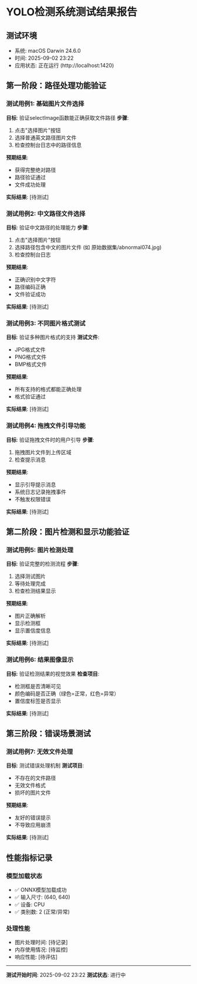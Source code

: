 # YOLO检测系统测试结果报告

## 测试环境
- 系统: macOS Darwin 24.6.0
- 时间: 2025-09-02 23:22
- 应用状态: 正在运行 (http://localhost:1420)

## 第一阶段：路径处理功能验证

### 测试用例1: 基础图片文件选择
**目标**: 验证selectImage函数能正确获取文件路径
**步骤**:
1. 点击"选择图片"按钮
2. 选择普通英文路径图片文件
3. 检查控制台日志中的路径信息

**预期结果**: 
- 获得完整绝对路径
- 路径验证通过
- 文件成功处理

**实际结果**: [待测试]

### 测试用例2: 中文路径文件选择
**目标**: 验证中文路径的处理能力
**步骤**:
1. 点击"选择图片"按钮
2. 选择路径包含中文的图片文件 (如 原始数据集/abnormal074.jpg)
3. 检查控制台日志

**预期结果**:
- 正确识别中文字符
- 路径编码正确
- 文件验证成功

**实际结果**: [待测试]

### 测试用例3: 不同图片格式测试
**目标**: 验证多种图片格式的支持
**测试文件**:
- JPG格式文件
- PNG格式文件
- BMP格式文件

**预期结果**: 
- 所有支持的格式都能正确处理
- 格式验证通过

**实际结果**: [待测试]

### 测试用例4: 拖拽文件引导功能
**目标**: 验证拖拽文件时的用户引导
**步骤**:
1. 拖拽图片文件到上传区域
2. 检查提示消息

**预期结果**:
- 显示引导提示消息
- 系统日志记录拖拽事件
- 不触发权限错误

**实际结果**: [待测试]

## 第二阶段：图片检测和显示功能验证

### 测试用例5: 图片检测处理
**目标**: 验证完整的检测流程
**步骤**:
1. 选择测试图片
2. 等待处理完成
3. 检查检测结果显示

**预期结果**:
- 图片正确解析
- 显示检测框
- 显示置信度信息

**实际结果**: [待测试]

### 测试用例6: 结果图像显示
**目标**: 验证检测结果的视觉效果
**检查项目**:
- 检测框是否清晰可见
- 颜色编码是否正确（绿色=正常，红色=异常）
- 置信度标签是否显示

**实际结果**: [待测试]

## 第三阶段：错误场景测试

### 测试用例7: 无效文件处理
**目标**: 测试错误处理机制
**测试项目**:
- 不存在的文件路径
- 无效文件格式
- 损坏的图片文件

**预期结果**: 
- 友好的错误提示
- 不导致应用崩溃

**实际结果**: [待测试]

## 性能指标记录

### 模型加载状态
- ✅ ONNX模型加载成功
- ✅ 输入尺寸: (640, 640)  
- ✅ 设备: CPU
- ✅ 类别数: 2 (正常/异常)

### 处理性能
- 图片处理时间: [待记录]
- 内存使用情况: [待监控]
- 响应性能: [待评估]

---
**测试开始时间**: 2025-09-02 23:22
**测试状态**: 进行中
